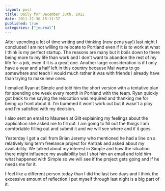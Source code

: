 ```yaml
---
layout: post
title: Daily for December 30th, 2011
date: 2011-12-30 15:11:37
published: true
categories: ["journal"]
---
```

 
After spending a lot of time writing and thinking (new pens yay!) last night I concluded I am not willing to relocate to Portland even if it is to work at what I think is my perfect startup. The reasons are many but it boils down to there being more to my life than work and I don't want to abandon the rest of my life for a job, even if it is a great one. Another large consideration is if I only have a year and a half left in this country because Mai wants to go somewhere and teach I would much rather it was with friends I already have than trying to make new ones.

I emailed Ryan at Simple and told him the short version with a tentative plan for spending one week every month in Portland with the team. Ryan quickly got back to me saying the relocation was required and thanking me for being up front about it. I'm bummed it won't work out but it wasn't a ploy and I'm satisfied with my decision.

I also sent an email to Maureen at Gilt explaining my feelings about the application she asked me to fill out. I am going to fill out the things I am comfortable filling out and submit it and we will see where and if it goes.

Yesterday I got a call from Brian Jeremy who mentioned he had a line on a relatively long term freelance project for Amtrak and asked about my availability. We talked about my interest in Simple and how the situation there might influence my availability but I shot him an email and told him what happened with Simple so we will see if the project gets going and if he needs me for it.

I feel like a different person today than I did the last two days and I think the excessive amount of reflection I put myself through last night is a big part of it.